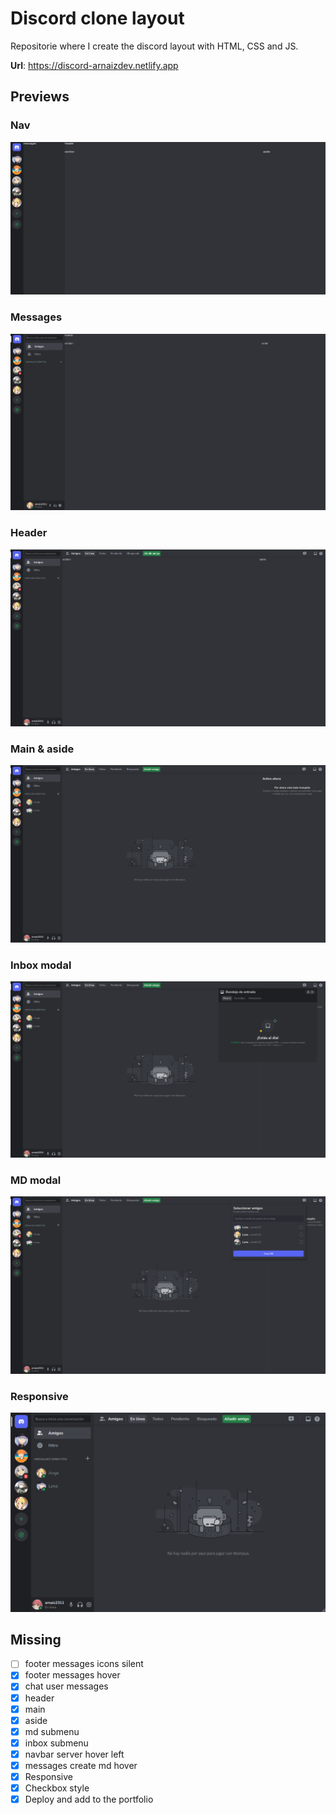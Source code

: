 # Discord clone layout

Repositorie where I create the discord layout with HTML, CSS and JS. 

**Url**: https://discord-arnaizdev.netlify.app

## Previews

### Nav

![Discord layout nav preview](./previews-gh/discord-layout-nav.png)

### Messages

![Discord layout messages preview](./previews-gh/discord-layout-messages.png)

### Header

![Discord layout header preview](./previews-gh/discord-layout-header.png)

### Main & aside

![Discord layout main aside preview](./previews-gh/discord-layout-main-aside.png)
 
### Inbox modal

![Discord layout inbox modal preview](./previews-gh/discord-layout-inbox-modal.png)

### MD modal

![Discord layout md modal preview](./previews-gh/discord-layout-md-modal.png)

### Responsive

![Discord layout responsive preview](./previews-gh/discord-layout-responsive.png)

## Missing

* [ ] footer messages icons silent
* [x] footer messages hover
* [x] chat user messages
* [x] header
* [x] main
* [x] aside
* [x] md submenu
* [x] inbox submenu
* [x] navbar server hover left
* [x] messages create md hover
* [x] Responsive
* [x] Checkbox style
* [x] Deploy and add to the portfolio

